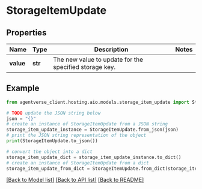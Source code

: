 # StorageItemUpdate


## Properties

Name | Type | Description | Notes
------------ | ------------- | ------------- | -------------
**value** | **str** | The new value to update for the specified storage key. | 

## Example

```python
from agentverse_client.hosting.aio.models.storage_item_update import StorageItemUpdate

# TODO update the JSON string below
json = "{}"
# create an instance of StorageItemUpdate from a JSON string
storage_item_update_instance = StorageItemUpdate.from_json(json)
# print the JSON string representation of the object
print(StorageItemUpdate.to_json())

# convert the object into a dict
storage_item_update_dict = storage_item_update_instance.to_dict()
# create an instance of StorageItemUpdate from a dict
storage_item_update_from_dict = StorageItemUpdate.from_dict(storage_item_update_dict)
```
[[Back to Model list]](../README.md#documentation-for-models) [[Back to API list]](../README.md#documentation-for-api-endpoints) [[Back to README]](../README.md)


